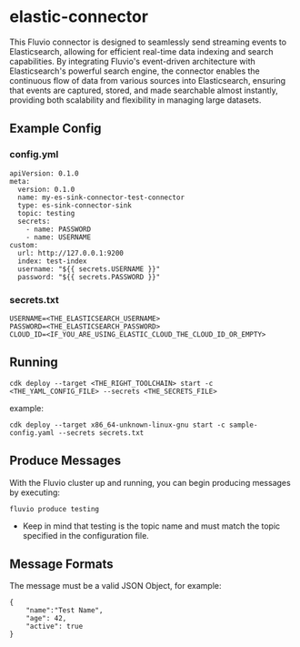 # elastic-connector
This Fluvio connector is designed to seamlessly send streaming events to Elasticsearch, allowing for efficient real-time data indexing and search capabilities. By integrating Fluvio's event-driven architecture with Elasticsearch's powerful search engine, the connector enables the continuous flow of data from various sources into Elasticsearch, ensuring that events are captured, stored, and made searchable almost instantly, providing both scalability and flexibility in managing large datasets.
## Example Config
### config.yml
```
apiVersion: 0.1.0
meta:
  version: 0.1.0
  name: my-es-sink-connector-test-connector
  type: es-sink-connector-sink
  topic: testing
  secrets:
    - name: PASSWORD
    - name: USERNAME      
custom:
  url: http://127.0.0.1:9200
  index: test-index
  username: "${{ secrets.USERNAME }}"
  password: "${{ secrets.PASSWORD }}"
```
### secrets.txt
```
USERNAME=<THE_ELASTICSEARCH_USERNAME>
PASSWORD=<THE_ELASTICSEARCH_PASSWORD>
CLOUD_ID=<IF_YOU_ARE_USING_ELASTIC_CLOUD_THE_CLOUD_ID_OR_EMPTY>
```
## Running
```
cdk deploy --target <THE_RIGHT_TOOLCHAIN> start -c <THE_YAML_CONFIG_FILE> --secrets <THE_SECRETS_FILE>
```
example:
```
cdk deploy --target x86_64-unknown-linux-gnu start -c sample-config.yaml --secrets secrets.txt
```
## Produce Messages
With the Fluvio cluster up and running, you can begin producing messages by executing: 
```
fluvio produce testing
```
* Keep in mind that testing is the topic name and must match the topic specified in the configuration file.
## Message Formats
The message must be a valid JSON Object, for example:
```
{
    "name":"Test Name",
    "age": 42,
    "active": true
}
```